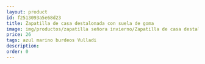 ```yaml
---
layout: product
id: f2513093a5e68d23
title: Zapatilla de casa destalonada con suela de goma
image: img/productos/zapatilla señora invierno/Zapatilla de casa destalonada con suela de goma=26=azul marino burdeos Vulladi.webp
price: 26
tags: azul marino burdeos Vulladi
description: 
order: 0
---
```

